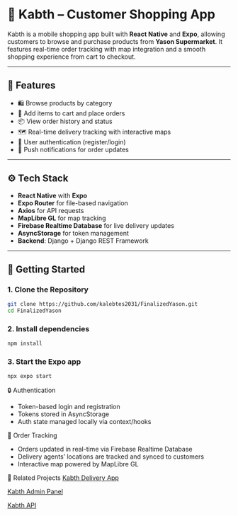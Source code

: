 # 🛒 Kabth – Customer Shopping App

Kabth is a mobile shopping app built with **React Native** and **Expo**, allowing customers to browse and purchase products from **Yason Supermarket**. It features real-time order tracking with map integration and a smooth shopping experience from cart to checkout.

---

## 📱 Features

- 🛍️ Browse products by category
- 🧺 Add items to cart and place orders
- 📦 View order history and status
- 🗺️ Real-time delivery tracking with interactive maps
- 🔐 User authentication (register/login)
- 📲 Push notifications for order updates

---

## ⚙️ Tech Stack

- **React Native** with **Expo**
- **Expo Router** for file-based navigation
- **Axios** for API requests
- **MapLibre GL** for map tracking
- **Firebase Realtime Database** for live delivery updates
- **AsyncStorage** for token management
- **Backend**: Django + Django REST Framework

---

## 🚀 Getting Started

### 1. **Clone the Repository**
```bash
git clone https://github.com/kalebtes2031/FinalizedYason.git
cd FinalizedYason
```

### 2. Install dependencies

   ```bash
   npm install
   ```

### 3. Start the Expo app

   ```bash
   npx expo start
   ```


🔒 Authentication

- Token-based login and registration
- Tokens stored in AsyncStorage
- Auth state managed locally via context/hooks


📍 Order Tracking

- Orders updated in real-time via Firebase Realtime Database
- Delivery agents’ locations are tracked and synced to customers
- Interactive map powered by MapLibre GL


🤝 Related Projects
[Kabth Delivery App](https://github.com/Kalebtes2031/FinalizedDeliveryApp)

[Kabth Admin Panel](https://github.com/Kalebtes2031/YasonAdminDashboard)

[Kabth API](https://github.com/Kalebtes2031/yason/tree/main/EcommerceBackend/ecommerce_backend)


